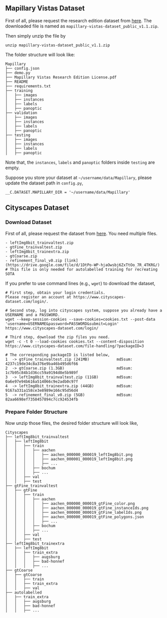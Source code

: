 ## Mapillary Vistas Dataset

First of all, please request the research edition dataset from [here](https://www.mapillary.com/dataset/vistas/). The downloaded file is named as `mapillary-vistas-dataset_public_v1.1.zip`.

Then simply unzip the file by
```shell
unzip mapillary-vistas-dataset_public_v1.1.zip
```

The folder structure will look like:
```
Mapillary
├── config.json
├── demo.py
├── Mapillary Vistas Research Edition License.pdf
├── README
├── requirements.txt
├── training
│   ├── images
│   ├── instances
│   ├── labels
│   ├── panoptic
├── validation
│   ├── images
│   ├── instances
│   ├── labels
│   ├── panoptic
├── testing
│   ├── images
│   ├── instances
│   ├── labels
│   ├── panoptic
```
Note that, the `instances`, `labels` and `panoptic` folders inside `testing` are empty. 

Suppose you store your dataset at `~/username/data/Mapillary`, please update the dataset path in `config.py`,
```
__C.DATASET.MAPILLARY_DIR = '~/username/data/Mapillary'
```

## Cityscapes Dataset

### Download Dataset
First of all, please request the dataset from [here](https://www.cityscapes-dataset.com/). You need multiple files.
```
- leftImg8bit_trainvaltest.zip
- gtFine_trainvaltest.zip
- leftImg8bit_trainextra.zip
- gtCoarse.zip
- refinement_final_v0.zip [link] (https://drive.google.com/file/d/1DtPo-WP-hjaOwsbj6ZxTtOo_7R_4TKRG/)   # This file is only needed for autolabelled training for recreating SOTA
```

If you prefer to use command lines (e.g., `wget`) to download the dataset,
```
# First step, obtain your login credentials.
Please register an account at https://www.cityscapes-dataset.com/login/.

# Second step, log into cityscapes system, suppose you already have a USERNAME and a PASSWORD.
wget --keep-session-cookies --save-cookies=cookies.txt --post-data 'username=USERNAME&password=PASSWORD&submit=Login' https://www.cityscapes-dataset.com/login/

# Third step, download the zip files you need.
wget -c -t 0 --load-cookies cookies.txt --content-disposition https://www.cityscapes-dataset.com/file-handling/?packageID=3

# The corresponding packageID is listed below,
1  -> gtFine_trainvaltest.zip (241MB)            md5sum: 4237c19de34c8a376e9ba46b495d6f66
2  -> gtCoarse.zip (1.3GB)                       md5sum: 1c7b95c84b1d36cc59a9194d8e5b989f
3  -> leftImg8bit_trainvaltest.zip (11GB)        md5sum: 0a6e97e94b616a514066c9e2adb0c97f
4  -> leftImg8bit_trainextra.zip (44GB)          md5sum: 9167a331a158ce3e8989e166c95d56d4
5  -> refinement_final_v0.zip (5GB)              md5sum: 82aa6698ef7358457894c7cc924534fb
```

### Prepare Folder Structure

Now unzip those files, the desired folder structure will look like,
```
Cityscapes
├── leftImg8bit_trainvaltest
│   ├── leftImg8bit
│   │   ├── train
│   │   │   ├── aachen
│   │   │   │   ├── aachen_000000_000019_leftImg8bit.png
│   │   │   │   ├── aachen_000001_000019_leftImg8bit.png
│   │   │   │   ├── ...
│   │   │   ├── bochum
│   │   │   ├── ...
│   │   ├── val
│   │   ├── test
├── gtFine_trainvaltest
│   ├── gtFine
│   │   ├── train
│   │   │   ├── aachen
│   │   │   │   ├── aachen_000000_000019_gtFine_color.png
│   │   │   │   ├── aachen_000000_000019_gtFine_instanceIds.png
│   │   │   │   ├── aachen_000000_000019_gtFine_labelIds.png
│   │   │   │   ├── aachen_000000_000019_gtFine_polygons.json
│   │   │   │   ├── ...
│   │   │   ├── bochum
│   │   │   ├── ...
│   │   ├── val
│   │   ├── test
├── leftImg8bit_trainextra
│   ├── leftImg8bit
│   │   ├── train_extra
│   │   │   ├── augsburg
│   │   │   ├── bad-honnef
│   │   │   ├── ...
├── gtCoarse
│   ├── gtCoarse
│   │   ├── train
│   │   ├── train_extra
│   │   ├── val
├── autolabelled
│   ├── train_extra
│   │   ├── augsburg
│   │   ├── bad-honnef
│   │   ├── ...
```



